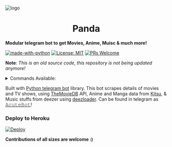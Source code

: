 ![logo](https://telegra.ph/file/dd7c2608543eea5afffc6.jpg)
<h1 align="center">Panda</h1>

<b>Modular telegram bot to get Movies, Anime, Muisc & much more!</b>



[![made-with-python](https://img.shields.io/badge/Made%20with-Python-1f425f.svg)](https://www.python.org/)
[![License: MIT](https://img.shields.io/badge/License-MIT-yellow.svg)](https://opensource.org/licenses/MIT)
[![PRs Welcome](https://img.shields.io/badge/PRs-welcome-brightgreen.svg?style=flat-square)](http://makeapullrequest.com)

<b>Note</b>: <i>This is an old source code, this repository is not being updated anymore!</i>
<details>
  <summary>Commands Available: </summary>

<pre>/start</pre>: Cool command to check if bot is working.
<pre>/tvshows</pre>: Gets you tv shows details.
<pre>/movies</pre>: Gets you movie details.
<pre>/anime</pre>: Gets your favorite anime details.
<pre>/manga</pre>: Gets you info about your favorite manga titles
<pre>/lyrics</pre>: Get lyrics of your favourite songs :)
<pre>/music</pre>: Download your favourite songs in FLAC & 320kbs quality!
<pre>/nowplaying</pre>: Flex your currently playing song in spotify.
<pre>watchlist</pre>: Get your saved watchlist :D
<pre>subtitle</pre>: Download subtitles for your favourite anime & movies
<pre>/reddit</pre>: Fun command to get memes scraped from reddit.
<pre>/cancel</pre>: Cancels the current ongoing task.
</details>

Built with [Python telegram bot](https://github.com/python-telegram-bot/python-telegram-bot) library.
This bot scrapes details of movies and TV shows, using [TheMovieDB](https://developers.themoviedb.org) API, Anime and 
Manga data from [Kitsu](https://kitsu.io/explore/anime), &
Music stuffs from deezer using [deezloader](https://github.com/An0nimia/deezloader).
Can be found in telegram as [𝙰𝚌𝚞𝚝𝚎𝙱𝚘𝚝](https://t.me/acutebot)!

### Deploy to Heroku

[![Deploy](https://www.herokucdn.com/deploy/button.svg)](https://heroku.com/deploy?template=https://github.com/jerinjohny-ktnm/panda.git)


<b>Contributions of all sizes are welcome :)</b>
